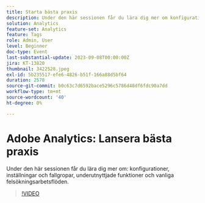 ```yaml
---
title: Starta bästa praxis
description: Under den här sessionen får du lära dig mer om konfigurationer, inställningar och fallgropar, underutnyttjade funktioner och vanliga felsökningsarbetsflöden.
solution: Analytics
feature-set: Analytics
feature: Tags
role: Admin, User
level: Beginner
doc-type: Event
last-substantial-update: 2023-09-08T00:00:00Z
jira: KT-13820
thumbnail: 3422528.jpeg
exl-id: 5b235517-efe6-4826-b51f-166a88d5bf64
duration: 2578
source-git-commit: b0c63c7d6592bace5296c5786d48df6fdc90a7dd
workflow-type: tm+mt
source-wordcount: '40'
ht-degree: 0%

---
```


# Adobe Analytics: Lansera bästa praxis

Under den här sessionen får du lära dig mer om: konfigurationer, inställningar och fallgropar, underutnyttjade funktioner och vanliga felsökningsarbetsflöden.

>[!VIDEO](https://video.tv.adobe.com/v/3422528/?learn=on)
